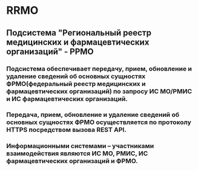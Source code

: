 # RRMO
## Подсистема "Региональный реестр медицинских и фармацевтических организаций" - РРМО
### Подсистема обеспечивает передачу, прием, обновление и удаление сведений об основных сущностях ФРМО(федеральный реестр медицинских и фармацевтических организаций) по запросу ИС МО/РМИС и ИС фармацевтических организаций. 
### Передача, прием, обновление и удаление сведений об основных сущностях ФРМО осуществляется по протоколу HTTPS посредством вызова REST API.
### Информационными системами – участниками взаимодействия являются ИС МО, РМИС, ИС фармацевтических организаций и ФРМО.
